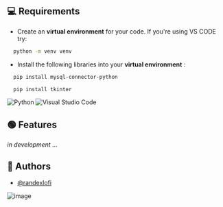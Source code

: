 
## 💻 Requirements
- Create an **virtual environment** for your code. If you're using VS CODE try:
```bash
  python -m venv venv
```
- Install the following libraries into your **virtual environment** :
```bash
  pip install mysql-connector-python
```
```bash
  pip install tkinter
```
![Python](https://img.shields.io/badge/python-3670A0?style=for-the-badge&logo=python&logoColor=ffdd54)
![Visual Studio Code](https://img.shields.io/badge/Visual%20Studio%20Code-0078d7.svg?style=for-the-badge&logo=visual-studio-code&logoColor=white)

## 🟢 Features

*in development ...*


## 👥 Authors

- [@randexlofi](https://www.github.com/randexlofi)

![image](https://cdn.discordapp.com/attachments/1165431516835360848/1166933390407237712/avatar.png?ex=654c4a68&is=6539d568&hm=19a5f95fb89a81f82d564f46061b9852424f64239e84d779ee8e6bcb8a08879d&)
